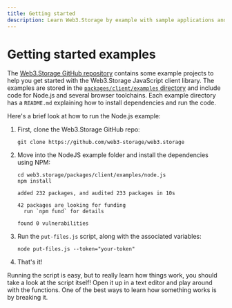 ```yaml
---
title: Getting started
description: Learn Web3.Storage by example with sample applications and starter projects.
---
```


# Getting started examples

The [Web3.Storage GitHub repository][github-main-repo] contains some example projects to help you get started with the Web3.Storage JavaScript client library. The examples are stored in the [`packages/client/examples` directory][github-examples-dir] and include code for Node.js and several browser toolchains.  Each example directory has a `README.md` explaining how to install dependencies and run the code.

Here's a brief look at how to run the Node.js example:

1. First, clone the Web3.Storage GitHub repo:

    ```shell
    git clone https://github.com/web3-storage/web3.storage
    ```

1. Move into the NodeJS example folder and install the dependencies using NPM:

    ```shell
    cd web3.storage/packages/client/examples/node.js 
    npm install
    ```

    ```shell output
    added 232 packages, and audited 233 packages in 10s

    42 packages are looking for funding
      run `npm fund` for details

    found 0 vulnerabilities
    ```

1. Run the `put-files.js` script, along with the associated variables:

    ```shell
    node put-files.js --token="your-token"
    ```

1. That's it!

Running the script is easy, but to really learn how things work, you should take a look at the script itself! Open it up in a text editor and play around with the functions. One of the best ways to learn how something works is by breaking it.

[github-main-repo]: https://github.com/web3-storage/web3.storage
[github-examples-dir]: https://github.com/web3-storage/web3.storage/tree/main/packages/client/examples
[github-browser-examples-dir]: https://github.com/web3-storage/web3.storage/tree/main/packages/client/examples/browser
